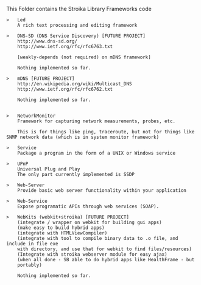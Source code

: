 This Folder contains the Stroika Library Frameworks code

	>	Led
		A rich text processing and editing framework

	>	DNS-SD (DNS Service Discovery) [FUTURE PROJECT]
		http://www.dns-sd.org/
		http://www.ietf.org/rfc/rfc6763.txt

		[weakly-depends (not required) on mDNS framework]

		Nothing implemented so far.

	>	mDNS [FUTURE PROJECT]
		http://en.wikipedia.org/wiki/Multicast_DNS
		http://www.ietf.org/rfc/rfc6762.txt
		
		Nothing implemented so far.


	>	NetworkMonitor
		Framework for capturing network measurements, probes, etc.

		This is for things like ping, traceroute, but not for things like SNMP network data (which is in system monitor framework)

	>	Service
		Package a program in the form of a UNIX or Windows service

	>	UPnP
		Universal Plug and Play
		The only part currently implemented is SSDP

	>	Web-Server
		Provide basic web server functionality within your application

	>	Web-Service
		Expose programatic APIs through web services (SOAP).

	>	WebKits (webkit+stroika) [FUTURE PROJECT]
		(integrate / wrapper on webkit for building gui apps)
		(make easy to build hybrid apps)
		(integrate with HTMLViewCompiler)
		(integrate with tool to compile binary data to .o file, and include in file exe
		with directory, and use that for webkit to find files/resources)
		(Integrate with stroika webserver module for easy ajax)
		(when all done - SB able to do hybrid apps like HealthFrame - but
		portably)
		
		Nothing implemented so far.

